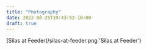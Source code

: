 ```yaml
---
title: "Photography"
date: 2022-08-25T19:43:52-10:00
draft: true
---
```

[Silas at Feeder(/silas-at-feeder.png 'Silas at Feeder')
